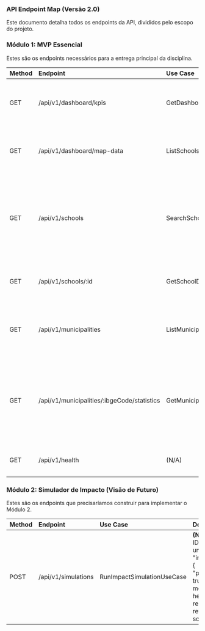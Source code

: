 ### **API Endpoint Map (Versão 2.0)**

Este documento detalha todos os endpoints da API, divididos pelo escopo do projeto.

### **Módulo 1: MVP Essencial**

Estes são os endpoints necessários para a entrega principal da disciplina.

| Method | Endpoint                                    | Use Case                         | Description                                                                                                                               |
| :----- | :------------------------------------------ | :------------------------------- | :---------------------------------------------------------------------------------------------------------------------------------------- |
| GET    | /api/v1/dashboard/kpis                      | GetDashboardKPIsUseCase          | Retorna os indicadores principais para os cards do topo do dashboard.                                                                     |
| GET    | /api/v1/dashboard/map-data                  | ListSchoolsForMapUseCase         | Retorna a lista **otimizada** de escolas (ID, nome, coords, risco) para o mapa.                                                           |
| GET    | /api/v1/schools                             | SearchSchoolsUseCase             | **(NOVO)** O endpoint principal para a **busca**. Aceita query params como ?search=... e \&page=... para filtrar e paginar os resultados. |
| GET    | /api/v1/schools/:id                         | GetSchoolDetailsUseCase          | Retorna os dados completos de uma **única** escola.                                                                                       |
| GET    | /api/v1/municipalities                      | ListMunicipalitiesUseCase        | Retorna a lista simples de todos os municípios (ID, nome) para preencher filtros.                                                         |
| GET    | /api/v1/municipalities/:ibgeCode/statistics | GetMunicipalityStatisticsUseCase | **(NOVO)** Retorna os dados **agregados** de um único município (risco médio, total de escolas, etc.), calculados em tempo real.          |
| GET    | /api/v1/health                              | (N/A)                            | Health check para monitoramento do container.                                                                                             |

### **Módulo 2: Simulador de Impacto (Visão de Futuro)**

Estes são os endpoints que precisaríamos construir para implementar o Módulo 2\.

| Method | Endpoint            | Use Case                   | Description                                                                                                                                                                                  |
| :----- | :------------------ | :------------------------- | :------------------------------------------------------------------------------------------------------------------------------------------------------------------------------------------- |
| POST   | /api/v1/simulations | RunImpactSimulationUseCase | **(NOVO)** Recebe o ID de uma escola e um conjunto de "intervenções" (ex: { "possui_biblioteca": true }). Usa o modelo de ML ou heurístico para recalcular e retornar o novo score de risco. |
